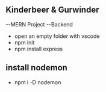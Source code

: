 ## Kinderbeer & Gurwinder 
--MERN Project
--Backend 
- open an empty folder with vscode
- npm init
- npm install express

## install nodemon

- npm i -D nodemon
